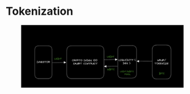 # Tokenization

<figure><img src="../.gitbook/assets/CleanShot 2024-02-23 at 17.05.48@2x.png" alt=""><figcaption></figcaption></figure>
